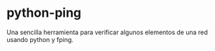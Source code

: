 # python-ping
Una sencilla herramienta para verificar algunos elementos de una red usando python y fping.
